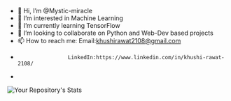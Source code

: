 - 👋 Hi, I’m @Mystic-miracle
- 👀 I’m interested in Machine Learning
- 🌱 I’m currently learning TensorFlow
- 💞️ I’m looking to collaborate on Python and Web-Dev based projects
- 📫 How to reach me: Email:khushirawat2108@gmail.com
-                     LinkedIn:https://www.linkedin.com/in/khushi-rawat-2108/
- 
![Your Repository's Stats](https://github-readme-stats.vercel.app/api?username=mystic-miracle&show_icons=true)
<!---
Mystic-miracle/Mystic-miracle is a ✨ special ✨ repository because its `README.md` (this file) appears on your GitHub profile.
You can click the Preview link to take a look at your changes.
--->
